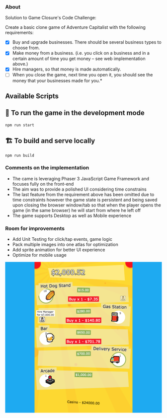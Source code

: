 ### About

Solution to Game Closure's Code Challenge:

Create a basic clone game of Adventure Capitalist with the following requirements:

- [x] Buy and upgrade businesses. There should be several business types to choose from.
- [x] Make money from a business. (i.e. you click on a business and in a certain amount of time you get money – see web implementation above.)
- [x] Hire managers, so that money is made automatically.
- [ ] When you close the game, next time you open it, you should see the money that your businesses made for you.\*

## Available Scripts

## 👷 To run the game in the development mode

```
npm run start
```

## 🏗 To build and serve locally

```
npm run build
```

### Comments on the implementation

- The came is leveraging Phaser 3 JavaScript Game Framework and focuses fully on the front-end
- The aim was to provide a polished UI considering time constrains
- The last feature from the requirement above has been omitted due to time constraints however the game state is persistent and being saved upon closing the browser window/tab so that when the player opens the game (in the same browser) he will start from where he left off
- The game supports Desktop as well as Mobile experience

### Room for improvements

- Add Unit Testing for click/tap events, game logic
- Pack multiple images into one atlas for optimization
- Add sprite animation for better UI experience
- Optimize for mobile usage

<a href="https://naknick.com/biz-sim-game/" rel="promo video">![image](biz-sim-game-screenshot.png)</a>
